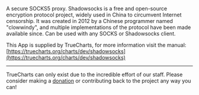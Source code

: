 A secure SOCKS5 proxy. Shadowsocks is a free and open-source encryption protocol project, widely used in China to circumvent Internet censorship. It was created in 2012 by a Chinese programmer named "clowwindy", and multiple implementations of the protocol have been made available since. Can be used with any SOCKS or Shadowsocks client.

This App is supplied by TrueCharts, for more information visit the manual: [https://truecharts.org/charts/dev/shadowsocks](https://truecharts.org/charts/dev/shadowsocks)

---

TrueCharts can only exist due to the incredible effort of our staff.
Please consider making a [donation](https://truecharts.org/sponsor) or contributing back to the project any way you can!

